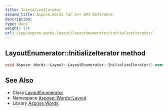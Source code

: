 ```yaml
---
title: InitializeIterator
second_title: Aspose.Words for C++ API Reference
description: 
type: docs
weight: 170
url: /cpp/aspose.words.layout/layoutenumerator/initializeiterator/
---
```

## LayoutEnumerator::InitializeIterator method




```cpp
void Aspose::Words::Layout::LayoutEnumerator::InitializeIterator() override
```

## See Also

* Class [LayoutEnumerator](../)
* Namespace [Aspose::Words::Layout](../../)
* Library [Aspose.Words](../../../)
